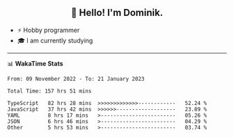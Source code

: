 <h2 align="center">👋 Hello! I'm Dominik.</h2>

- ⚡ Hobby programmer
- 🎓 I am currently studying

---
📊 **WakaTime Stats**
<!--START_SECTION:waka-->

```text
From: 09 November 2022 - To: 21 January 2023

Total Time: 157 hrs 51 mins

TypeScript   82 hrs 28 mins  >>>>>>>>>>>>>------------   52.24 %
JavaScript   37 hrs 42 mins  >>>>>>-------------------   23.89 %
YAML         8 hrs 17 mins   >------------------------   05.26 %
JSON         6 hrs 46 mins   >------------------------   04.29 %
Other        5 hrs 53 mins   >------------------------   03.74 %
```

<!--END_SECTION:waka-->
